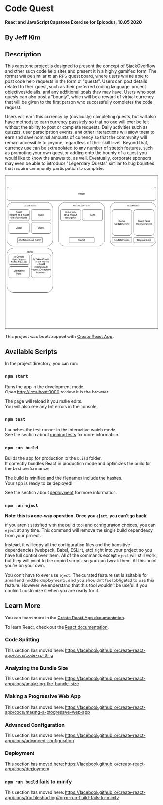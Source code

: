 # Code Quest

#### React and JavaScript Capstone Exercise for Epicodus, 10.05.2020

## By Jeff Kim

## Description

This capstone project is designed to present the concept of StackOverflow and other such code help sites and present it in a highly gamified form. The format will be similar to an RPG quest board, where users will be able to post code help requests in the form of "quests". Users can post details related to their quest, such as their preferred coding language, project objectives/details, and any additional goals they may have. Users who post quests can also post a "bounty", which will be a reward of virtual currency that will be given to the first person who successfully completes the code request.

Users will earn this currency by (obviously) completing quests, but will also have methods to earn currency passively so that no one will ever be left without the ability to post or complete requests. Daily activities such as quizzes, user participation events, and other interactions will allow them to earn and save nominal amounts of currency so that the community will remain accessible to anyone, regardless of their skill level. Beyond that, currency use can be extrapolated to any number of stretch features, such as promoting your own quest or adding onto the bounty of a quest you would like to know the answer to, as well. Eventually, corporate sponsors may even be able to introduce "Legendary Quests" similar to bug bounties that require community participation to complete.

![Code Quest Diagram](./Code_Quest_Diagram.png)

This project was bootstrapped with [Create React App](https://github.com/facebook/create-react-app).

## Available Scripts

In the project directory, you can run:

### `npm start`

Runs the app in the development mode.<br />
Open [http://localhost:3000](http://localhost:3000) to view it in the browser.

The page will reload if you make edits.<br />
You will also see any lint errors in the console.

### `npm test`

Launches the test runner in the interactive watch mode.<br />
See the section about [running tests](https://facebook.github.io/create-react-app/docs/running-tests) for more information.

### `npm run build`

Builds the app for production to the `build` folder.<br />
It correctly bundles React in production mode and optimizes the build for the best performance.

The build is minified and the filenames include the hashes.<br />
Your app is ready to be deployed!

See the section about [deployment](https://facebook.github.io/create-react-app/docs/deployment) for more information.

### `npm run eject`

**Note: this is a one-way operation. Once you `eject`, you can’t go back!**

If you aren’t satisfied with the build tool and configuration choices, you can `eject` at any time. This command will remove the single build dependency from your project.

Instead, it will copy all the configuration files and the transitive dependencies (webpack, Babel, ESLint, etc) right into your project so you have full control over them. All of the commands except `eject` will still work, but they will point to the copied scripts so you can tweak them. At this point you’re on your own.

You don’t have to ever use `eject`. The curated feature set is suitable for small and middle deployments, and you shouldn’t feel obligated to use this feature. However we understand that this tool wouldn’t be useful if you couldn’t customize it when you are ready for it.

## Learn More

You can learn more in the [Create React App documentation](https://facebook.github.io/create-react-app/docs/getting-started).

To learn React, check out the [React documentation](https://reactjs.org/).

### Code Splitting

This section has moved here: https://facebook.github.io/create-react-app/docs/code-splitting

### Analyzing the Bundle Size

This section has moved here: https://facebook.github.io/create-react-app/docs/analyzing-the-bundle-size

### Making a Progressive Web App

This section has moved here: https://facebook.github.io/create-react-app/docs/making-a-progressive-web-app

### Advanced Configuration

This section has moved here: https://facebook.github.io/create-react-app/docs/advanced-configuration

### Deployment

This section has moved here: https://facebook.github.io/create-react-app/docs/deployment

### `npm run build` fails to minify

This section has moved here: https://facebook.github.io/create-react-app/docs/troubleshooting#npm-run-build-fails-to-minify
